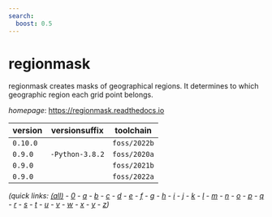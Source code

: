 ```yaml
---
search:
  boost: 0.5
---
```

# regionmask

regionmask creates masks of geographical regions. It determines to which geographic region each grid point belongs.

*homepage*: <https://regionmask.readthedocs.io>

version | versionsuffix | toolchain
--------|---------------|----------
``0.10.0`` |  | ``foss/2022b``
``0.9.0`` | ``-Python-3.8.2`` | ``foss/2020a``
``0.9.0`` |  | ``foss/2021b``
``0.9.0`` |  | ``foss/2022a``


*(quick links: [(all)](../index.md) - [0](../0/index.md) - [a](../a/index.md) - [b](../b/index.md) - [c](../c/index.md) - [d](../d/index.md) - [e](../e/index.md) - [f](../f/index.md) - [g](../g/index.md) - [h](../h/index.md) - [i](../i/index.md) - [j](../j/index.md) - [k](../k/index.md) - [l](../l/index.md) - [m](../m/index.md) - [n](../n/index.md) - [o](../o/index.md) - [p](../p/index.md) - [q](../q/index.md) - [r](../r/index.md) - [s](../s/index.md) - [t](../t/index.md) - [u](../u/index.md) - [v](../v/index.md) - [w](../w/index.md) - [x](../x/index.md) - [y](../y/index.md) - [z](../z/index.md))*

